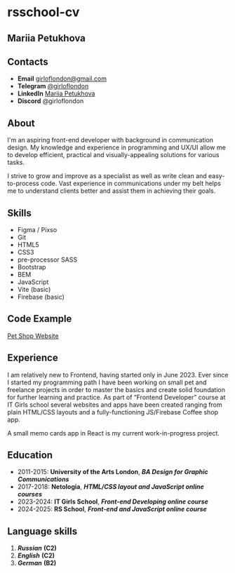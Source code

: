 # rsschool-cv

## Mariia Petukhova

## Contacts

- **Email** [girloflondon@gmail.com](girloflondon@gmail.com)
- **Telegram** [@girloflondon](https://t.me/girloflondon)
- **LinkedIn** [Mariia Petukhova](https://www.linkedin.com/in/mariia-petukhova-77388725/)
- **Discord** @girloflondon

## About

I'm an aspiring front-end developer with background in communication design. My knowledge and experience in programming and UX/UI allow me to develop efficient, practical and visually-appealing solutions for various tasks.

I strive to grow and improve as a specialist as well as write clean and easy-to-process code. Vast experience in communications under my belt helps me to understand clients better and assist them in achieving their goals.

## Skills

- Figma / Pixso
- Git
- HTML5
- CSS3
- pre-processor SASS
- Bootstrap
- BEM
- JavaScript
- Vite (basic)
- Firebase (basic)

## Code Example

[Pet Shop Website](https://girloflondon.github.io/test_pet_care/)

## Experience

I am relatively new to Frontend, having started only in June 2023. Ever since I started my programming path I have been working on small pet and freelance projects in order to master the basics and create solid foundation for further learning and practice. As part of “Frontend Developer” course at IT Girls school several websites and apps have been created ranging from plain HTML/CSS layouts and a fully-functioning JS/Firebase Coffee shop app.

A small memo cards app in React is my current work-in-progress project.

## Education

- 2011-2015: **University of the Arts London**, **_BA Design for Graphic Communications_**
- 2017-2018: **Netologia**, **_HTML/CSS layout and JavaScript online courses_**
- 2023-2024: **IT Girls School**, **_Front-end Developing online course_**
- 2024-2025: **RS School**, **_Front-end and JavaScript online course_**

## Language skills

1. **_Russian_** **(C2)**
2. **_English_** **(C2)**
3. **_German_** **(B2)**
